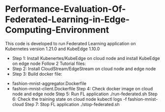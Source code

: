 # Performance-Evaluation-Of-Federated-Learning-in-Edge-Computing-Environment

This code is developed to run Federated Learning application on Kubernetes version 1.21.0 and KubeEdge 1.10.0

* Step 1: Install Kubenertes/KubeEdge on cloud node and install KubeEdge on edge node
Follow 2 Tutorial files: 
* Step 2: Install CloudStream/EdgeStream on cloud node and edge node
* Step 3: Build docker file:
+ fashion-mnist-aggregator.Dockerfile
+ fashion-mnist-client.Dockerfile
Step 4: Check docker image on cloud node and edge node
Step 5: Run FL application
./run-federated.sh
Step 6: Check the training state on cloud node
kubectl logs -f fashion-mnist-cloud
Step 7: Stop FL application
./stop-federated.sh

